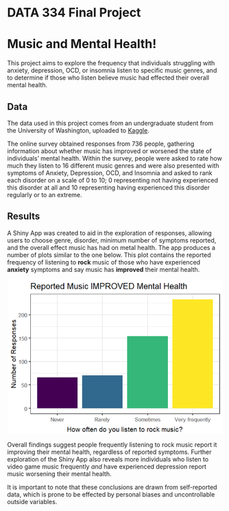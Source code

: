# DATA 334 Final Project


# **Music and Mental Health!**

This project aims to explore the frequency that individuals struggling
with anxiety, depression, OCD, or insomnia listen to specific music
genres, and to determine if those who listen believe music had effected
their overall mental health.

## Data

The data used in this project comes from an undergraduate student from
the University of Washington, uploaded to
[Kaggle](https://www.kaggle.com/datasets/catherinerasgaitis/mxmh-survey-results?resource=download).

The online survey obtained responses from 736 people, gathering
information about whether music has improved or worsened the state of
individuals’ mental health. Within the survey, people were asked to rate
how much they listen to 16 different music genres and were also
presented with symptoms of Anxiety, Depression, OCD, and Insomnia and
asked to rank each disorder on a scale of 0 to 10; 0 representing not
having experienced this disorder at all and 10 representing having
experienced this disorder regularly or to an extreme.

## Results

A Shiny App was created to aid in the exploration of responses, allowing
users to choose genre, disorder, minimum number of symptoms reported,
and the overall effect music has had on metal health. The app produces a
number of plots similar to the one below. This plot contains the
reported frequency of listening to **rock** music of those who have
experienced **anxiety** symptoms and say music has **improved** their
mental health.

![](README_files/figure-commonmark/unnamed-chunk-2-1.png)

Overall findings suggest people frequently listening to rock music
report it improving their mental health, regardless of reported
symptoms. Further exploration of the Shiny App also reveals more
individuals who listen to video game music frequently *and* have
experienced depression report music worsening their mental health.

It is important to note that these conclusions are drawn from
self-reported data, which is prone to be effected by personal biases and
uncontrollable outside variables.
